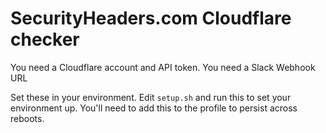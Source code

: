 # SecurityHeaders.com Cloudflare checker

You need a Cloudflare account and API token. 
You need a Slack Webhook URL 

Set these in your environment. Edit `setup.sh` and run this to set your environment up. You'll need to add this to the profile to persist across reboots.

